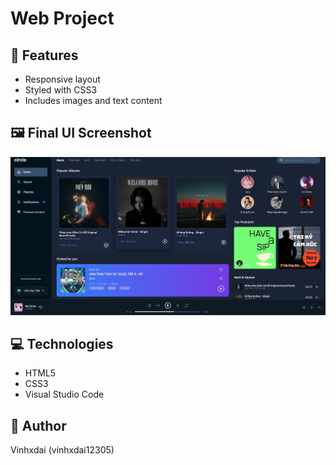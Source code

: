 # Web Project



## 🧩 Features
- Responsive layout
- Styled with CSS3
- Includes images and text content

## 🖼️ Final UI Screenshot
![Final UI Screenshot](ui.png)

## 💻 Technologies
- HTML5
- CSS3
- Visual Studio Code

## 🚀 Author
Vinhxdai (vinhxdai12305)
